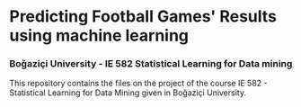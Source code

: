 # Predicting Football Games' Results using machine learning
### Boğaziçi University - IE 582 Statistical Learning for Data mining
This repository contains the files on the project of the course IE 582 - Statistical Learning for Data Mining given in Boğaziçi University.
